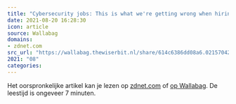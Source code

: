 ```yaml
---
title: "Cybersecurity jobs: This is what we're getting wrong when hiring – and here's how to fix it | ZDNet"
date: 2021-08-20 16:28:30
icon: article
source: Wallabag
domains:
- zdnet.com
src_url: "https://wallabag.thewiserbit.nl/share/614c6386dd08a6.02157042"
2021: "08"
categories:
---
```

Het oorspronkelijke artikel kan je lezen op [zdnet.com](https://www.zdnet.com/article/cybersecurity-jobs-this-is-what-were-getting-wrong-when-hiring-and-heres-how-to-fix-it/) of [op Wallabag](https://wallabag.thewiserbit.nl/share/614c6386dd08a6.02157042). De leestijd is ongeveer 7 minuten.